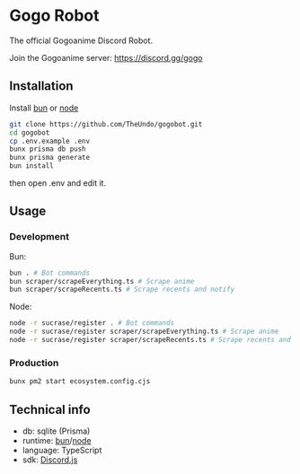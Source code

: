# Gogo Robot

The official Gogoanime Discord Robot.

Join the Gogoanime server: https://discord.gg/gogo

## Installation

Install [bun](https://bun.sh) or [node](https://nodejs.org/)

```sh
git clone https://github.com/TheUndo/gogobot.git
cd gogobot
cp .env.example .env
bunx prisma db push
bunx prisma generate
bun install
```

then open .env and edit it.

## Usage

### Development

Bun:
```sh
bun . # Bot commands
bun scraper/scrapeEverything.ts # Scrape anime
bun scraper/scrapeRecents.ts # Scrape recents and notify
```

Node:
```sh
node -r sucrase/register . # Bot commands
node -r sucrase/register scraper/scrapeEverything.ts # Scrape anime
node -r sucrase/register scraper/scrapeRecents.ts # Scrape recents and notify
```

### Production

```sh
bunx pm2 start ecosystem.config.cjs
```

## Technical info

- db: sqlite (Prisma)
- runtime: [bun](https://bun.sh)/[node](https://nodejs.org/)
- language: TypeScript
- sdk: [Discord.js](https://discord.js.org)
